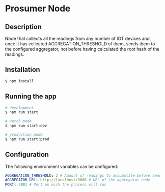 # Prosumer Node

## Description

Node that collects all the readings from any number of IOT devices and, once it has collected AGGREGATION_THRESHOLD of them, sends them to the configured aggregator, not before having calculated the root hash of the readings.

## Installation

```bash
$ npm install
```

## Running the app

```bash
# development
$ npm run start

# watch mode
$ npm run start:dev

# production mode
$ npm run start:prod
```

## Configuration

The following environment variables can be configured:

```yaml
AGGREGATION_THRESHOLD: 2 # Amount of readings to accumulate before sending them. Must be equal or greated than the one configured by the aggregator
AGGREGATOR_URL: http://localhost:3000 # URL of the aggregator node
PORT: 3001 # Port on wich the process will run
```

